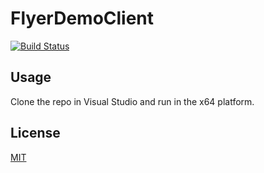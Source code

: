 # FlyerDemoClient

[![Build Status](https://dev.azure.com/klhengineers/KLH/_apis/build/status/Flyer/Flyer%20Demo%20Client?branchName=master)](https://dev.azure.com/klhengineers/KLH/_build/latest?definitionId=30&branchName=master)

## Usage

Clone the repo in Visual Studio and run in the x64 platform.

## License
[MIT](LICENSE.md)